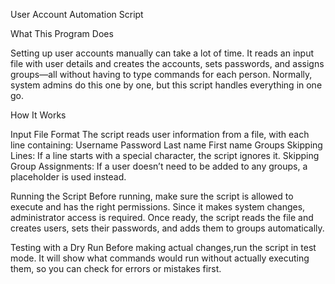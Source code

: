 User Account Automation Script

What This Program Does

Setting up user accounts manually can take a lot of time. It reads an input file with user details and creates the accounts, sets passwords, and assigns groups—all without having to type commands for each person.
Normally, system admins do this one by one, but this script handles everything in one go.

How It Works

Input File Format
The script reads user information from a file, with each line containing:
Username
Password
Last name
First name
Groups 
Skipping Lines: If a line starts with a special character, the script ignores it.
Skipping Group Assignments: If a user doesn’t need to be added to any groups, a placeholder is used instead.

Running the Script
Before running, make sure the script is allowed to execute and has the right permissions. Since it makes system changes, administrator access is required.
Once ready, the script reads the file and creates users, sets their passwords, and adds them to groups automatically.

Testing with a Dry Run
Before making actual changes,run the script in test mode. It will show what commands would run without actually executing them, so you can check for errors or mistakes first.
